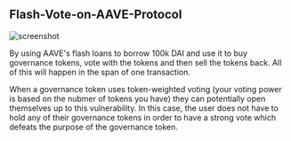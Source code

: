 ## Flash-Vote-on-AAVE-Protocol

![screenshot](aave.jpeg)

By using AAVE's flash loans to borrow 100k DAI and use it to buy governance tokens, vote with the tokens and then sell the tokens back.  All of this will happen in the span of one transaction.

When a governance token uses token-weighted voting (your voting power is based on the nubmer of tokens you have) they can potentially open themselves up to this vulnerability. 
In this case, the user does not have to hold any of their governance tokens in order to have a strong vote which defeats the purpose of the governance token.

